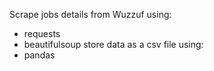 Scrape jobs details from Wuzzuf using:
- requests
- beautifulsoup
store data as a csv file using:
- pandas
